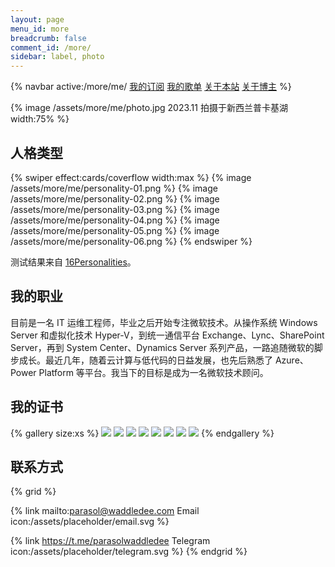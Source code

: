 ```yaml
---
layout: page
menu_id: more
breadcrumb: false
comment_id: /more/
sidebar: label, photo
---
```


{% navbar active:/more/me/ [我的订阅](/more/) [我的歌单](/more/music/) [关于本站](/more/about/) [关于博主](/more/me/) %}

{% image /assets/more/me/photo.jpg 2023.11 拍摄于新西兰普卡基湖 width:75% %}

## 人格类型

{% swiper effect:cards/coverflow width:max %}
{% image /assets/more/me/personality-01.png %}
{% image /assets/more/me/personality-02.png %}
{% image /assets/more/me/personality-03.png %}
{% image /assets/more/me/personality-04.png %}
{% image /assets/more/me/personality-05.png %}
{% image /assets/more/me/personality-06.png %}
{% endswiper %}

测试结果来自 [16Personalities](https://www.16personalities.com/ch)。

## 我的职业

目前是一名 IT 运维工程师，毕业之后开始专注微软技术。从操作系统 Windows Server 和虚拟化技术 Hyper-V，到统一通信平台 Exchange、Lync、SharePoint Server，再到 System Center、Dynamics Server 系列产品，一路追随微软的脚步成长。最近几年，随着云计算与低代码的日益发展，也先后熟悉了 Azure、Power Platform 等平台。我当下的目标是成为一名微软技术顾问。

## 我的证书

{% gallery size:xs %}
![](/assets/more/me/microsoft-certified-azure-solutions-architect-expert.png)
![](/assets/more/me/microsoft-certified-devops-engineer-expert.png)
![](/assets/more/me/microsoft-certified-cybersecurity-architect-expert.png)
![](/assets/more/me/microsoft-certified-power-platform-solutions-architect-expert.png)
![](/assets/more/me/microsoft-certified-azure-administrator-associate.png)
![](/assets/more/me/microsoft-certified-identity-and-access-administrator-associate.png)
![](/assets/more/me/microsoft-certified-power-platform-app-maker-associate.png)
![](/assets/more/me/microsoft-certified-power-platform-functional-consultant-associate.png)
{% endgallery %}

## 联系方式

{% grid %}
<!-- cell -->
{% link mailto:parasol@waddledee.com Email icon:/assets/placeholder/email.svg %}
<!-- cell -->
{% link https://t.me/parasolwaddledee Telegram icon:/assets/placeholder/telegram.svg %}
{% endgrid %}

<style>
  .tag-plugin.gallery.grid-box .grid-cell {
    background: none;
    padding: 4px;
  }

  .md-text .link-card .img {
    filter: invert(85%) sepia(0%) saturate(1%) hue-rotate(87deg) brightness(95%) contrast(98%);
  }
</style>
